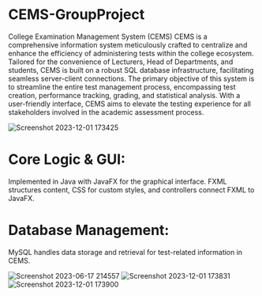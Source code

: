 # CEMS-GroupProject
College Examination Management System (CEMS)
CEMS is a comprehensive information system meticulously crafted to centralize and enhance the efficiency of administering tests within the college ecosystem. Tailored for the convenience of Lecturers, Head of Departments, and students, CEMS is built on a robust SQL database infrastructure, facilitating seamless server-client connections. The primary objective of this system is to streamline the entire test management process, encompassing test creation, performance tracking, grading, 
and statistical analysis. With a user-friendly interface, CEMS aims to elevate the testing experience for all stakeholders involved in the academic assessment process.

![Screenshot 2023-12-01 173425](https://github.com/MayCaspi/CEMS-GroupProject/assets/74413806/750e8a1f-e2dc-4742-a309-e9f0cb63aa12)

# Core Logic & GUI:
Implemented in Java with JavaFX for the graphical interface.
FXML structures content, CSS for custom styles, and controllers connect FXML to JavaFX.
# Database Management:
MySQL handles data storage and retrieval for test-related information in CEMS.


![Screenshot 2023-06-17 214557](https://github.com/MayCaspi/CEMS-GroupProject/assets/74413806/fa28dec9-ef42-4d04-aa7a-d7a861d64194)
![Screenshot 2023-12-01 173831](https://github.com/MayCaspi/CEMS-GroupProject/assets/74413806/c781774e-a627-4bed-874a-0809d4a29b27)
![Screenshot 2023-12-01 173900](https://github.com/MayCaspi/CEMS-GroupProject/assets/74413806/4c7b5a01-023a-4962-9e7f-b59f0430da2a)
